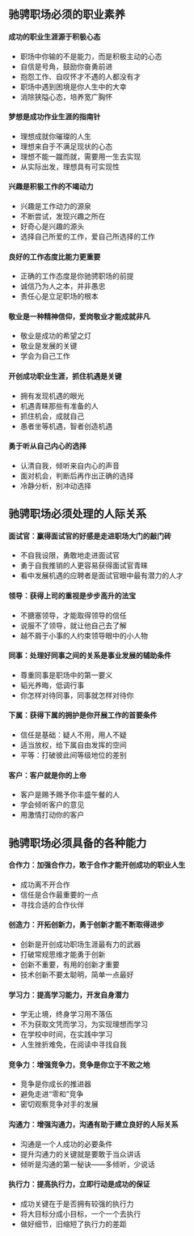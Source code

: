 <!--
author: 刘青
date: 2017-05-01
title: 微软精英给年轻人的61条职场忠告
tags:
category: journal
status: publish
summary:
-->

## 驰骋职场必须的职业素养
#### 成功的职业生涯源于积极心态
- 职场中你输的不是能力，而是积极主动的心态
- 自信是号角，鼓励你奋勇前进
- 抱怨工作、自叹怀才不遇的人都没有才
- 职场中遇到困境是你人生中的大幸
- 消除狭隘心态，培养宽广胸怀

#### 梦想是成功作业生涯的指南针
- 理想成就你璀璨的人生
- 理想来自于不满足现状的心态
- 理想不能一蹴而就，需要用一生去实现
- 从实际出发，理想具有可实现性

#### 兴趣是积极工作的不竭动力
- 兴趣是工作动力的源泉
- 不断尝试，发现兴趣之所在
- 好奇心是兴趣的源头
- 选择自己所爱的工作，爱自己所选择的工作

#### 良好的工作态度比能力更重要
- 正确的工作态度是你驰骋职场的前提
- 诚信乃为人之本，并非愚忠
- 责任心是立足职场的根本

#### 敬业是一种精神信仰，爱岗敬业才能成就非凡
- 敬业是成功的希望之灯
- 敬业是发展的关键
- 学会为自己工作

#### 开创成功职业生涯，抓住机遇是关键
- 拥有发现机遇的眼光
- 机遇青睐那些有准备的人
- 抓住机会，成就自己
- 愚者坐等机遇，智者创造机遇

#### 勇于听从自己内心的选择
- 认清自我，倾听来自内心的声音
- 面对机会，判断后再作出正确的选择
- 冷静分析，别冲动选择


## 驰骋职场必须处理的人际关系
#### 面试官：赢得面试官的好感是走进职场大门的敲门砖
- 不自我设限，勇敢地走进面试官
- 勇于自我推销的人更容易获得面试官青睐
- 看中发展机遇的应聘者是面试官眼中最有潜力的人才

#### 领导：获得上司的重视是步步高升的法宝
- 不搪塞领导，才能取得领导的信任
- 说服不了领导，就让他自己去了解
- 越不屑于小事的人约束领导眼中的小人物

#### 同事：处理好同事之间的关系是事业发展的辅助条件
- 尊重同事是职场中的第一要义
- 韬光养晦，低调行事
- 你怎样对待同事，同事就怎样对待你

#### 下属：获得下属的拥护是你开展工作的首要条件
- 信任是基础：疑人不用，用人不疑
- 适当放权，给下属自由发挥的空间
- 平等：打破彼此间等级地位的差别

#### 客户：客户就是你的上帝
- 客户是赐予赐予你丰盛午餐的人
- 学会倾听客户的意见
- 用激情打动你的客户


## 驰骋职场必须具备的各种能力
#### 合作力：加强合作力，敢于合作才能开创成功的职业人生
- 成功离不开合作
- 信任是合作最重要的一点
- 寻找合适的合作伙伴

#### 创造力：开拓创新力，勇于创新才能不断取得进步
- 创新是开创成功职场生涯最有力的武器
- 打破常规思维才能勇于创新
- 创新不重要，有用的创新才重要
- 技术创新不要太聪明，简单一点最好

#### 学习力：提高学习能力，开发自身潜力
- 学无止境，终身学习用不落伍
- 不为获取文凭而学习，为实现理想而学习
- 在学校中时间，在实践中学习
- 人生挫折难免，在阅读中寻找自我

#### 竞争力：增强竞争力，竞争是你立于不败之地
- 竞争是你成长的推进器
- 避免走进“零和”竞争
- 密切观察竞争对手的发展

#### 沟通力：增强沟通力，沟通有助于建立良好的人际关系
- 沟通是一个人成功的必要条件
- 提升沟通力的关键就是要敢于当众讲话
- 倾听是沟通的第一秘诀——多倾听，少说话

#### 执行力：提高执行力，立即行动是成功的保证
- 成功关键在于是否拥有较强的执行力
- 将大目标分成小目标，一个一个去执行
- 做好细节，旧缩短了执行力的差距

